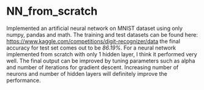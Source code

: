 # NN_from_scratch
Implemented an artificial neural network on MNIST dataset using only numpy, pandas and math.
The training and test datasets can be found here: https://www.kaggle.com/competitions/digit-recognizer/data
the final accuracy for test set comes out to be *86.19%*. For a neural network implemented from scratch with only 1 hidden layer, I think it performed very well.
The final output can be improved by tuning parameters such as alpha and number of iterations for gradient descent. Increasing number of neurons and number of hidden layers will definitely improve the performance.
